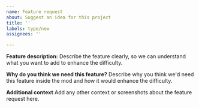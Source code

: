 ```yaml
---
name: Feature request
about: Suggest an idea for this project
title: ''
labels: type/new
assignees: ''

---
```


**Feature description:**
Describe the feature clearly, so we can understand what you want to add to enhance the difficulty.

**Why do you think we need this feature?**
Describe why you think we'd need this feature inside the mod and how it would enhance the difficulty.

**Additional context**
Add any other context or screenshots about the feature request here.
